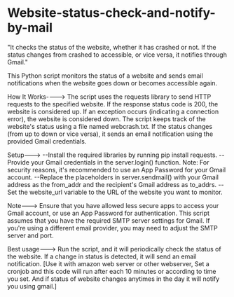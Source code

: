 # Website-status-check-and-notify-by-mail
"It checks the status of the website, whether it has crashed or not. If the status changes from crashed to accessible, or vice versa, it notifies through Gmail."

This Python script monitors the status of a website and sends email notifications when the website goes down or becomes accessible again.

How It Works---->
The script uses the requests library to send HTTP requests to the specified website. If the response status code is 200, the website is considered up. If an exception occurs (indicating a connection error), the website is considered down.
The script keeps track of the website's status using a file named webcrash.txt. If the status changes (from up to down or vice versa), it sends an email notification using the provided Gmail credentials.

Setup--->
--Install the required libraries by running pip install requests.
--Provide your Gmail credentials in the server.login() function. Note: For security reasons, it's recommended to use an App Password for your Gmail account.
--Replace the placeholders in server.sendmail() with your Gmail address as the from_addr and the recipient's Gmail address as to_addrs.
--Set the website_url variable to the URL of the website you want to monitor.

Note--->
Ensure that you have allowed less secure apps to access your Gmail account, or use an App Password for authentication.
This script assumes that you have the required SMTP server settings for Gmail. If you're using a different email provider, you may need to adjust the SMTP server and port.


Best usage--->
Run the script, and it will periodically check the status of the website. If a change in status is detected, it will send an email notification.
[Use it with amazon web server or other webserver, Set a cronjob and this code will run after each 10 minutes or according to time you set. And if status of website changes anytimes in the day it will notify you using gmail.]




